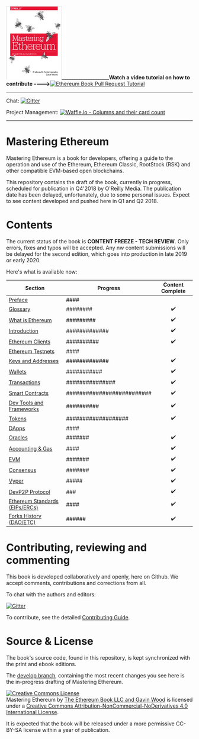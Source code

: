 ![Mastering Ethereum Cover](images/cover_thumb.png)____________________**Watch a video tutorial on how to contribute ---->**[![Ethereum Book Pull Request Tutorial](https://img.youtube.com/vi/IBYHohWm_5w/1.jpg)](https://www.youtube.com/watch?v=IBYHohWm_5w)
<hr/>

Chat: [![Gitter](https://github.com/ethereumbook/ethereumbook/blob/develop/images/chat-on-gitter.svg)](https://gitter.im/ethereumbook/Lobby)

Project Management: [![Waffle.io - Columns and their card count](https://badge.waffle.io/ethereumbook/ethereumbook.svg?columns=all)](https://waffle.io/ethereumbook/ethereumbook)
<hr/>

# Mastering Ethereum

Mastering Ethereum is a book for developers, offering a guide to the operation and use of the Ethereum, Ethereum Classic, RootStock (RSK) and other compatible EVM-based open blockchains.

This repository contains the draft of the book, currently in progress, scheduled for publication in Q4'2018 by O'Reilly Media. The publication date has been delayed, unfortunately, due to some personal issues. Expect to see content developed and pushed here in Q1 and Q2 2018.

# Contents

The current status of the book is **CONTENT FREEZE - TECH REVIEW**. Only errors, fixes and typos will be accepted. Any nw content submissions will be delayed for the second edition, which goes into production in late 2019 or early 2020.


Here's what is available now:

| Section | Progress | Content Complete |
|-------|------|:------:|
| [Preface](preface.asciidoc) | #### ||
| [Glossary](glossary.asciidoc) | ######## | :heavy_check_mark: |
| [What is Ethereum](what-is.asciidoc) | ######### | :heavy_check_mark: |
| [Introduction](intro.asciidoc) | ############# | :heavy_check_mark: |
| [Ethereum Clients](clients.asciidoc) | ########## | :heavy_check_mark: |
| [Ethereum Testnets](ethereum-testnets.asciidoc) | #### ||
| [Keys and Addresses](keys-addresses.asciidoc) | ############# | :heavy_check_mark: |
| [Wallets](wallets.asciidoc) | ########### | :heavy_check_mark: |
| [Transactions](transactions.asciidoc) | ############### | :heavy_check_mark: |
| [Smart Contracts](smart-contracts.asciidoc) | ########################## | :heavy_check_mark: |
| [Dev Tools and Frameworks](dev-tools.asciidoc) | ########## | :heavy_check_mark: |
| [Tokens](tokens.asciidoc) | ################### | :heavy_check_mark: |
| [DApps](dapps.asciidoc) | #### ||
| [Oracles](oracles.asciidoc) | ####### | :heavy_check_mark: |
| [Accounting & Gas](gas.asciidoc) | #### | :heavy_check_mark: |
| [EVM](evm.asciidoc) | ####### | :heavy_check_mark: |
| [Consensus](consensus.asciidoc) | ####### | :heavy_check_mark: |
| [Vyper](vyper.asciidoc) | ##### | :heavy_check_mark: |
| [DevP2P Protocol](devp2p-protocol.asciidoc) | ### | :heavy_check_mark: |
| [Ethereum Standards (EIPs/ERCs)](standards-eip-erc.asciidoc) | #### | :heavy_check_mark: |
| [Forks History (DAO/ETC)](forks-history.asciidoc) | ###### | :heavy_check_mark: |


# Contributing, reviewing and commenting

This book is developed collaboratively and openly, here on Github. We accept comments, contributions and corrections from all.

To chat with the authors and editors:


[![Gitter](https://github.com/ethereumbook/ethereumbook/blob/develop/images/chat-on-gitter.svg)](https://gitter.im/ethereumbook/Lobby)

To contribute, see the detailed [Contributing Guide](CONTRIBUTING.md).

# Source & License

The book's source code, found in this repository, is kept synchronized with the print and ebook editions.

The [develop branch](https://github.com/ethereumbook/ethereumbook/tree/develop), containing the most recent changes you see here is the in-progress drafting of Mastering Ethereum.

<a rel="license" href="http://creativecommons.org/licenses/by-nc-nd/4.0/"><img alt="Creative Commons License" style="border-width:0" src="https://i.creativecommons.org/l/by-nc-nd/4.0/88x31.png" /></a><br /><span xmlns:dct="http://purl.org/dc/terms/" property="dct:title">Mastering Ethereum</span> by <a xmlns:cc="http://creativecommons.org/ns#" href="https://antonopoulos.com/" property="cc:attributionName" rel="cc:attributionURL">The Ethereum Book LLC and Gavin Wood</a> is licensed under a <a rel="license" href="http://creativecommons.org/licenses/by-nc-nd/4.0/">Creative Commons Attribution-NonCommercial-NoDerivatives 4.0 International License</a>.

It is expected that the book will be released under a more permissive CC-BY-SA license within a year of publication.
